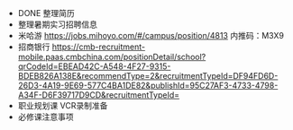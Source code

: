- DONE 整理简历
- 整理暑期实习招聘信息
- 米哈游 https://jobs.mihoyo.com/#/campus/position/4813 内推码：M3X9
- 招商银行 https://cmb-recruitment-mobile.paas.cmbchina.com/positionDetail/school?qrCodeId=EBEAD42C-A548-4F27-9315-BDEB826A138E&recommendType=2&recruitmentTypeId=DF94FD6D-26D3-4A19-9E69-577C4BA1DE82&publishId=95C27AF3-4733-4798-A34F-D6F39717D9CD&recruitmentTypeId=
- 职业规划课  VCR录制准备
- 必修课注意事项